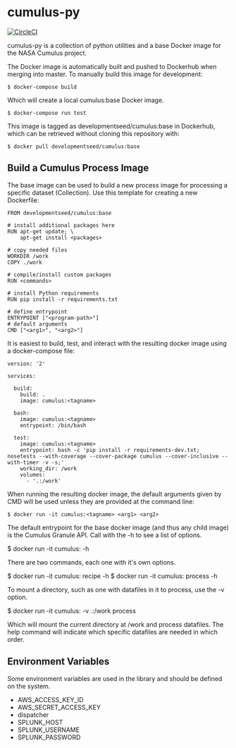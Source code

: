 # cumulus-py

[![CircleCI](https://circleci.com/gh/cumulus-nasa/cumulus-py.svg?style=svg)](https://circleci.com/gh/cumulus-nasa/cumulus-py)

cumulus-py is a collection of python utilities and a base Docker image for the NASA Cumulus project.

The Docker image is automatically built and pushed to Dockerhub when merging into master. To manually build this image for development:

    $ docker-compose build

Which will create a local cumulus:base Docker image.

	$ docker-compose run test

This image is tagged as developmentseed/cumulus:base in Dockerhub, which can be retrieved without cloning this repository with:

	$ docker pull developmentseed/cumulus:base

## Build a Cumulus Process Image

The base image can be used to build a new process image for processing a specific dataset (Collection). Use this template for creating a new Dockerfile:

```
FROM developmentseed/cumulus:base

# install additional packages here
RUN apt-get update; \
	apt-get install <packages>

# copy needed files
WORKDIR /work
COPY ./work

# compile/install custom packages
RUN <commands>

# install Python requirements
RUN pip install -r requirements.txt

# define entrypoint
ENTRYPOINT ["<program-path>"]
# default arguments
CMD ["<arg1>", "<arg2>"]
```

It is easiest to build, test, and interact with the resulting docker image using a docker-compose file:

```
version: '2'

services:
  
  build:
    build: .
    image: cumulus:<tagname>

  bash:
    image: cumulus:<tagname>
    entrypoint: /bin/bash

  test:
    image: cumulus:<tagname>
    entrypoint: bash -c 'pip install -r requirements-dev.txt; nosetests --with-coverage --cover-package cumulus --cover-inclusive --with-timer -v -s;'
    working_dir: /work
    volumes:
      - '.:/work'
```

When running the resulting docker image, the default arguments given by CMD will be used unless they are provided at the command line:

	$ docker run -it cumulus:<tagname> <arg1> <arg2>

The default entrypoint for the base docker image (and thus any child image) is the Cumulus Granule API. Call with the -h to see a list of options.

  $ docker run -it cumulus:<tagname> -h

There are two commands, each one with it's own options.

  $ docker run -it cumulus:<tagname> recipe -h
  $ docker run -it cumulus:<tagname> process -h

To mount a directory, such as one with datafiles in it to process, use the -v option.

  $ docker run -it cumulus:<tagname> -v .:/work process <datafile1> <datafile2>

Which will mount the current directory at /work and process datafiles. The help command will indicate which specific datafiles are needed in which order.


## Environment Variables

Some environment variables are used in the library and should be defined on the system.

  - AWS_ACCESS_KEY_ID
  - AWS_SECRET_ACCESS_KEY
  - dispatcher
  - SPLUNK_HOST
  - SPLUNK_USERNAME
  - SPLUNK_PASSWORD



